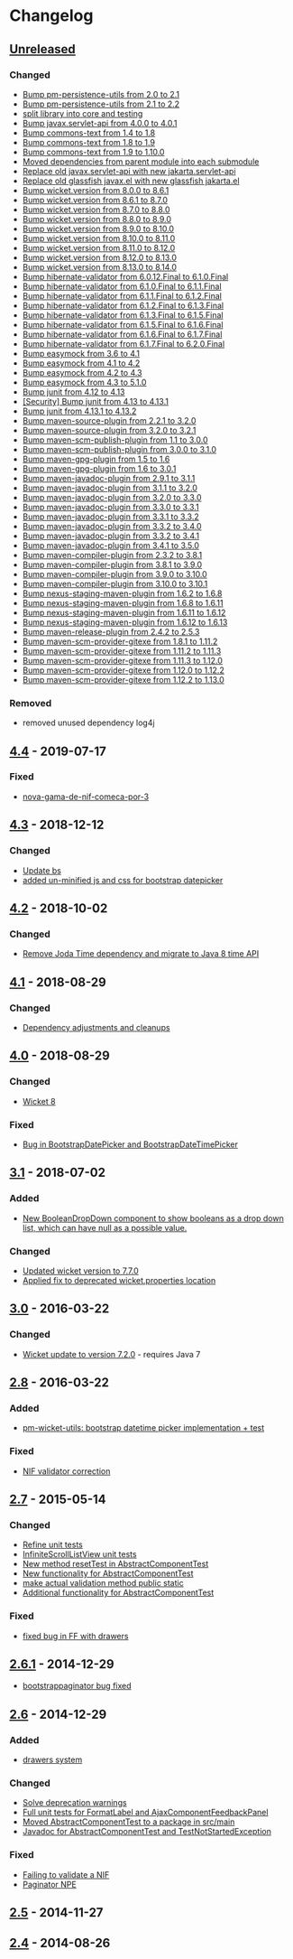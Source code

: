 <!-- https://keepachangelog.com/en/1.0.0/ -->
# Changelog

## [Unreleased]

### Changed 

 - [Bump pm-persistence-utils from 2.0 to 2.1](https://github.com/premium-minds/pm-wicket-utils/pull/56)
 - [Bump pm-persistence-utils from 2.1 to 2.2](https://github.com/premium-minds/pm-wicket-utils/pull/68)
 - [split library into core and testing](https://github.com/premium-minds/pm-wicket-utils/pull/61)
 - [Bump javax.servlet-api from 4.0.0 to 4.0.1](https://github.com/premium-minds/pm-wicket-utils/pull/57)
 - [Bump commons-text from 1.4 to 1.8](https://github.com/premium-minds/pm-wicket-utils/pull/43)
 - [Bump commons-text from 1.8 to 1.9](https://github.com/premium-minds/pm-wicket-utils/pull/76)
 - [Bump commons-text from 1.9 to 1.10.0](https://github.com/premium-minds/pm-wicket-utils/pull/127)
 - [Moved dependencies from parent module into each submodule](https://github.com/premium-minds/pm-wicket-utils/pull/73)
 - [Replace old javax.servlet-api with new jakarta.servlet-api](https://github.com/premium-minds/pm-wicket-utils/pull/88)
 - [Replace old glassfish javax.el with new glassfish jakarta.el](https://github.com/premium-minds/pm-wicket-utils/pull/89)
 - [Bump wicket.version from 8.0.0 to 8.6.1](https://github.com/premium-minds/pm-wicket-utils/pull/55)
 - [Bump wicket.version from 8.6.1 to 8.7.0](https://github.com/premium-minds/pm-wicket-utils/pull/64)
 - [Bump wicket.version from 8.7.0 to 8.8.0](https://github.com/premium-minds/pm-wicket-utils/pull/72)
 - [Bump wicket.version from 8.8.0 to 8.9.0](https://github.com/premium-minds/pm-wicket-utils/pull/77)
 - [Bump wicket.version from 8.9.0 to 8.10.0](https://github.com/premium-minds/pm-wicket-utils/pull/79)
 - [Bump wicket.version from 8.10.0 to 8.11.0](https://github.com/premium-minds/pm-wicket-utils/pull/83)
 - [Bump wicket.version from 8.11.0 to 8.12.0](https://github.com/premium-minds/pm-wicket-utils/pull/93)
 - [Bump wicket.version from 8.12.0 to 8.13.0](https://github.com/premium-minds/pm-wicket-utils/pull/101)
 - [Bump wicket.version from 8.13.0 to 8.14.0](https://github.com/premium-minds/pm-wicket-utils/pull/110)
 - [Bump hibernate-validator from 6.0.12.Final to 6.1.0.Final](https://github.com/premium-minds/pm-wicket-utils/pull/46)
 - [Bump hibernate-validator from 6.1.0.Final to 6.1.1.Final](https://github.com/premium-minds/pm-wicket-utils/pull/65)
 - [Bump hibernate-validator from 6.1.1.Final to 6.1.2.Final](https://github.com/premium-minds/pm-wicket-utils/pull/67)
 - [Bump hibernate-validator from 6.1.2.Final to 6.1.3.Final](https://github.com/premium-minds/pm-wicket-utils/pull/70)
 - [Bump hibernate-validator from 6.1.3.Final to 6.1.5.Final](https://github.com/premium-minds/pm-wicket-utils/pull/74)
 - [Bump hibernate-validator from 6.1.5.Final to 6.1.6.Final](https://github.com/premium-minds/pm-wicket-utils/pull/78)
 - [Bump hibernate-validator from 6.1.6.Final to 6.1.7.Final](https://github.com/premium-minds/pm-wicket-utils/pull/84)
 - [Bump hibernate-validator from 6.1.7.Final to 6.2.0.Final](https://github.com/premium-minds/pm-wicket-utils/pull/98)
 - [Bump easymock from 3.6 to 4.1](https://github.com/premium-minds/pm-wicket-utils/pull/48)
 - [Bump easymock from 4.1 to 4.2](https://github.com/premium-minds/pm-wicket-utils/pull/66)
 - [Bump easymock from 4.2 to 4.3](https://github.com/premium-minds/pm-wicket-utils/pull/94)
 - [Bump easymock from 4.3 to 5.1.0](https://github.com/premium-minds/pm-wicket-utils/pull/130)
 - [Bump junit from 4.12 to 4.13](https://github.com/premium-minds/pm-wicket-utils/pull/63)
 - [[Security] Bump junit from 4.13 to 4.13.1](https://github.com/premium-minds/pm-wicket-utils/pull/80)
 - [Bump junit from 4.13.1 to 4.13.2](https://github.com/premium-minds/pm-wicket-utils/pull/95)
 - [Bump maven-source-plugin from 2.2.1 to 3.2.0](https://github.com/premium-minds/pm-wicket-utils/pull/59)
 - [Bump maven-source-plugin from 3.2.0 to 3.2.1](https://github.com/premium-minds/pm-wicket-utils/pull/62)
 - [Bump maven-scm-publish-plugin from 1.1 to 3.0.0](https://github.com/premium-minds/pm-wicket-utils/pull/52)
 - [Bump maven-scm-publish-plugin from 3.0.0 to 3.1.0](https://github.com/premium-minds/pm-wicket-utils/pull/86)
 - [Bump maven-gpg-plugin from 1.5 to 1.6](https://github.com/premium-minds/pm-wicket-utils/pull/60)
 - [Bump maven-gpg-plugin from 1.6 to 3.0.1](https://github.com/premium-minds/pm-wicket-utils/pull/99)
 - [Bump maven-javadoc-plugin from 2.9.1 to 3.1.1](https://github.com/premium-minds/pm-wicket-utils/pull/49)
 - [Bump maven-javadoc-plugin from 3.1.1 to 3.2.0](https://github.com/premium-minds/pm-wicket-utils/pull/69)
 - [Bump maven-javadoc-plugin from 3.2.0 to 3.3.0](https://github.com/premium-minds/pm-wicket-utils/pull/100)
 - [Bump maven-javadoc-plugin from 3.3.0 to 3.3.1](https://github.com/premium-minds/pm-wicket-utils/pull/104)
 - [Bump maven-javadoc-plugin from 3.3.1 to 3.3.2](https://github.com/premium-minds/pm-wicket-utils/pull/111)
 - [Bump maven-javadoc-plugin from 3.3.2 to 3.4.0](https://github.com/premium-minds/pm-wicket-utils/pull/119)
 - [Bump maven-javadoc-plugin from 3.3.2 to 3.4.1](https://github.com/premium-minds/pm-wicket-utils/pull/125)
 - [Bump maven-javadoc-plugin from 3.4.1 to 3.5.0](https://github.com/premium-minds/pm-wicket-utils/pull/131)
 - [Bump maven-compiler-plugin from 2.3.2 to 3.8.1](https://github.com/premium-minds/pm-wicket-utils/pull/51)
 - [Bump maven-compiler-plugin from 3.8.1 to 3.9.0](https://github.com/premium-minds/pm-wicket-utils/pull/108)
 - [Bump maven-compiler-plugin from 3.9.0 to 3.10.0](https://github.com/premium-minds/pm-wicket-utils/pull/113)
 - [Bump maven-compiler-plugin from 3.10.0 to 3.10.1](https://github.com/premium-minds/pm-wicket-utils/pull/117)
 - [Bump nexus-staging-maven-plugin from 1.6.2 to 1.6.8](https://github.com/premium-minds/pm-wicket-utils/pull/58)
 - [Bump nexus-staging-maven-plugin from 1.6.8 to 1.6.11](https://github.com/premium-minds/pm-wicket-utils/pull/114)
 - [Bump nexus-staging-maven-plugin from 1.6.11 to 1.6.12](https://github.com/premium-minds/pm-wicket-utils/pull/115)
 - [Bump nexus-staging-maven-plugin from 1.6.12 to 1.6.13](https://github.com/premium-minds/pm-wicket-utils/pull/120)
 - [Bump maven-release-plugin from 2.4.2 to 2.5.3](https://github.com/premium-minds/pm-wicket-utils/pull/47)
 - [Bump maven-scm-provider-gitexe from 1.8.1 to 1.11.2](https://github.com/premium-minds/pm-wicket-utils/pull/45)
 - [Bump maven-scm-provider-gitexe from 1.11.2 to 1.11.3](https://github.com/premium-minds/pm-wicket-utils/pull/102)
 - [Bump maven-scm-provider-gitexe from 1.11.3 to 1.12.0](https://github.com/premium-minds/pm-wicket-utils/pull/105)
 - [Bump maven-scm-provider-gitexe from 1.12.0 to 1.12.2](https://github.com/premium-minds/pm-wicket-utils/pull/107)
 - [Bump maven-scm-provider-gitexe from 1.12.2 to 1.13.0](https://github.com/premium-minds/pm-wicket-utils/pull/121)

### Removed

 - removed unused dependency log4j 

 
## [4.4] - 2019-07-17

### Fixed

- [nova-gama-de-nif-comeca-por-3](https://github.com/premium-minds/pm-wicket-utils/pull/42)

## [4.3] - 2018-12-12

### Changed

 - [Update bs](https://github.com/premium-minds/pm-wicket-utils/pull/39)
 - [added un-minified js and css for bootstrap datepicker](https://github.com/premium-minds/pm-wicket-utils/pull/40)

## [4.2] - 2018-10-02

### Changed

 - [Remove Joda Time dependency and migrate to Java 8 time API](https://github.com/premium-minds/pm-wicket-utils/pull/38)
 
## [4.1] - 2018-08-29

### Changed

 - [Dependency adjustments and cleanups](https://github.com/premium-minds/pm-wicket-utils/pull/37)
 
## [4.0] - 2018-08-29

### Changed

 - [Wicket 8](https://github.com/premium-minds/pm-wicket-utils/pull/35)
 
### Fixed

 - [Bug in BootstrapDatePicker and BootstrapDateTimePicker](https://github.com/premium-minds/pm-wicket-utils/pull/36)

## [3.1] - 2018-07-02

### Added

 - [New BooleanDropDown component to show booleans as a drop down list, which can have null as a possible value.](https://github.com/premium-minds/pm-wicket-utils/pull/32)
 
### Changed

 - [Updated wicket version to 7.7.0](https://github.com/premium-minds/pm-wicket-utils/pull/33/files)
 - [Applied fix to deprecated wicket.properties location](https://github.com/premium-minds/pm-wicket-utils/pull/34)
 
## [3.0] - 2016-03-22

### Changed

 - [Wicket update to version 7.2.0](https://github.com/premium-minds/pm-wicket-utils/pull/29) - requires Java 7

## [2.8] - 2016-03-22

### Added

 - [pm-wicket-utils: bootstrap datetime picker implementation + test](https://github.com/premium-minds/pm-wicket-utils/pull/31)
 
### Fixed

 - [NIF validator correction](https://github.com/premium-minds/pm-wicket-utils/pull/27)

## [2.7] - 2015-05-14

### Changed

 - [Refine unit tests](https://github.com/premium-minds/pm-wicket-utils/pull/21/files)
 - [InfiniteScrollListView unit tests](https://github.com/premium-minds/pm-wicket-utils/pull/22)
 - [New method resetTest in AbstractComponentTest](https://github.com/premium-minds/pm-wicket-utils/pull/23)
 - [New functionality for AbstractComponentTest](https://github.com/premium-minds/pm-wicket-utils/pull/24)
 - [make actual validation method public static](https://github.com/premium-minds/pm-wicket-utils/pull/25)
 - [Additional functionality for AbstractComponentTest](https://github.com/premium-minds/pm-wicket-utils/pull/26)
 
### Fixed

 - [fixed bug in FF with drawers](https://github.com/premium-minds/pm-wicket-utils/commit/ad3b358845d47ba167fbd3a1e453a3cf5391e211)
 
## [2.6.1] - 2014-12-29

 - [bootstrappaginator bug fixed](https://github.com/premium-minds/pm-wicket-utils/commit/b3970fba815583cc15a24795a177bec4179e952c)
 
## [2.6] - 2014-12-29

### Added

 - [drawers system](https://github.com/premium-minds/pm-wicket-utils/pull/16)

### Changed

 - [Solve deprecation warnings](https://github.com/premium-minds/pm-wicket-utils/pull/14)
 - [Full unit tests for FormatLabel and AjaxComponentFeedbackPanel](https://github.com/premium-minds/pm-wicket-utils/pull/15)
 - [Moved AbstractComponentTest to a package in src/main](https://github.com/premium-minds/pm-wicket-utils/pull/18)
 - [Javadoc for AbstractComponentTest and TestNotStartedException](https://github.com/premium-minds/pm-wicket-utils/pull/19)
 
### Fixed

 - [Failing to validate a NIF](https://github.com/premium-minds/pm-wicket-utils/pull/12)
 - [Paginator NPE](https://github.com/premium-minds/pm-wicket-utils/pull/17)
 
## [2.5] - 2014-11-27

## [2.4] - 2014-08-26

[2.4]: https://github.com/premium-minds/pm-wicket-utils/compare/v1.11...v2.4
[2.5]: https://github.com/premium-minds/pm-wicket-utils/compare/v2.4...v2.5
[2.6]: https://github.com/premium-minds/pm-wicket-utils/compare/v2.5...v2.6
[2.6.1]: https://github.com/premium-minds/pm-wicket-utils/compare/v2.6...v2.6.1
[2.7]: https://github.com/premium-minds/pm-wicket-utils/compare/v2.6.1...v2.7
[2.8]: https://github.com/premium-minds/pm-wicket-utils/compare/v2.7...v2.8
[3.0]: https://github.com/premium-minds/pm-wicket-utils/compare/v2.8...v3.0
[3.1]: https://github.com/premium-minds/pm-wicket-utils/compare/v3.0...v3.1
[4.0]: https://github.com/premium-minds/pm-wicket-utils/compare/v3.1...v4.0
[4.1]: https://github.com/premium-minds/pm-wicket-utils/compare/v4.0...v4.1
[4.2]: https://github.com/premium-minds/pm-wicket-utils/compare/v4.1...v4.2
[4.3]: https://github.com/premium-minds/pm-wicket-utils/compare/v4.2...v4.3
[4.4]: https://github.com/premium-minds/pm-wicket-utils/compare/v4.3...v4.4
[unreleased]: https://github.com/premium-minds/pm-wicket-utils/compare/v4.4...HEAD
